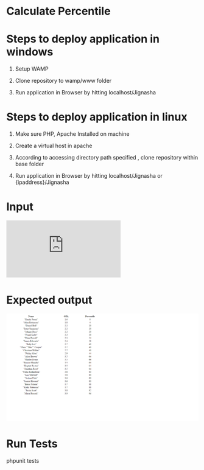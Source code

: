 # Calculate Percentile

# Steps to deploy application in windows

1) Setup WAMP

2) Clone repository to wamp/www folder

3) Run application in Browser by hitting localhost/Jignasha


# Steps to deploy application in linux

1)  Make sure PHP, Apache Installed on machine

2)  Create a virtual host in apache

3)  According to accessing directory path specified , clone repository within
    base folder
    
4)   Run application in Browser by hitting localhost/Jignasha or {ipaddress}/Jignasha

# Input
![img](https://github.com/jignasha86/Jignasha/blob/master/input.txt)

# Expected output
![img](https://github.com/jignasha86/Jignasha/blob/master/output.png)

# Run Tests

phpunit tests 
